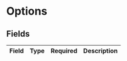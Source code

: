 # Options


## Fields

| Field       | Type        | Required    | Description |
| ----------- | ----------- | ----------- | ----------- |